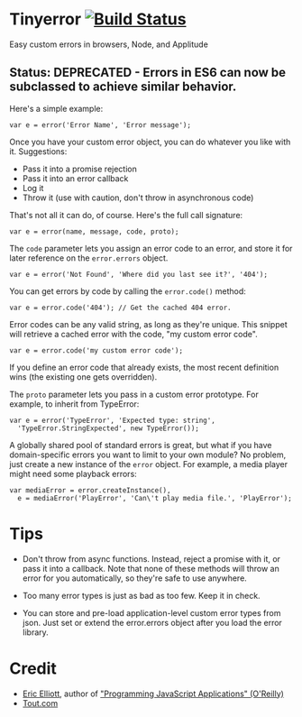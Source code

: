 Tinyerror [![Build Status](https://secure.travis-ci.org/dilvie/tinyerror.png)](http://travis-ci.org/dilvie/tinyerror)
=========

Easy custom errors in browsers, Node, and Applitude

## Status: DEPRECATED - Errors in ES6 can now be subclassed to achieve similar behavior.

Here's a simple example:

    var e = error('Error Name', 'Error message');


Once you have your custom error object, you can do whatever you like with it. Suggestions:

* Pass it into a promise rejection
* Pass it into an error callback
* Log it
* Throw it (use with caution, don't throw in asynchronous code)


That's not all it can do, of course. Here's the full call signature:

    var e = error(name, message, code, proto);


The `code` parameter lets you assign an error code to an error, and store it for later reference on the `error.errors` object.

    var e = error('Not Found', 'Where did you last see it?', '404');


You can get errors by code by calling the `error.code()` method:

    var e = error.code('404'); // Get the cached 404 error.


Error codes can be any valid string, as long as they're unique. This snippet will retrieve a cached error with the code, "my custom error code".

    var e = error.code('my custom error code');


If you define an error code that already exists, the most recent definition wins (the existing one gets overridden).

The `proto` parameter lets you pass in a custom error prototype. For example, to inherit from TypeError:

    var e = error('TypeError', 'Expected type: string',
      'TypeError.StringExpected', new TypeError());


A globally shared pool of standard errors is great, but what if you have domain-specific errors you want to limit to your own module? No problem, just create a new instance of the `error` object. For example, a media player might need some playback errors:

    var mediaError = error.createInstance(),
      e = mediaError('PlayError', 'Can\'t play media file.', 'PlayError');


# Tips

* Don't throw from async functions. Instead, reject a promise with it, or pass it into a callback. Note that none of these methods will throw an error for you automatically, so they're safe to use anywhere.

* Too many error types is just as bad as too few. Keep it in check.

* You can store and pre-load application-level custom error types from json. Just set or extend the error.errors object after you load the error library.


# Credit

* [Eric Elliott](http://ericleads.com/), author of ["Programming JavaScript Applications" (O'Reilly)](http://shop.oreilly.com/product/0636920024231.do)
* [Tout.com](http://tout.com/)
